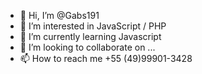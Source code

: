 - 👋 Hi, I’m @Gabs191
- 👀 I’m interested in JavaScript / PHP
- 🌱 I’m currently learning Javascript
- 💞️ I’m looking to collaborate on ...
- 📫 How to reach me +55 (49)99901-3428

<!---
Gabs191/Gabs191 is a ✨ special ✨ repository because its `README.md` (this file) appears on your GitHub profile.
You can click the Preview link to take a look at your changes.
--->
